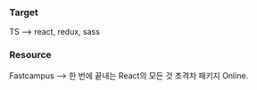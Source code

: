 
### Target

TS --> react, redux, sass

### Resource

Fastcampus --> 한 번에 끝내는 React의 모든 것 초격차 패키지 Online.
